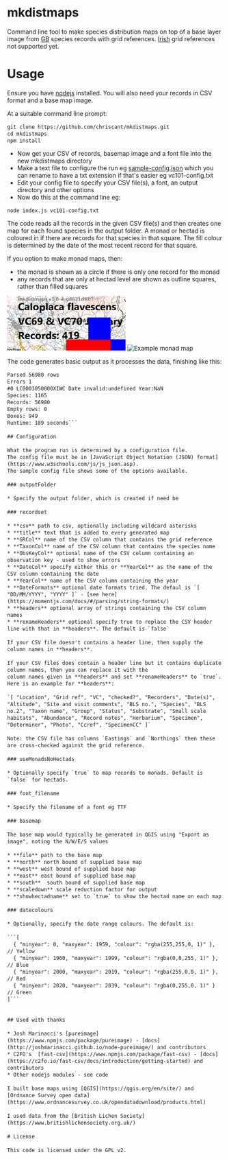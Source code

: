 # mkdistmaps

Command line tool to make species distribution maps on top of a base layer image from 
[GB](https://en.wikipedia.org/wiki/Ordnance_Survey_National_Grid)
species records with grid references.
[Irish](https://en.wikipedia.org/wiki/Irish_grid_reference_system) grid references not supported yet.

# Usage

Ensure you have [nodejs](https://nodejs.org/en/download/) installed.
You will also need your records in CSV format and a base map image.

At a suitable command line prompt:
```
git clone https://github.com/chriscant/mkdistmaps.git
cd mkdistmaps
npm install

```

* Now get your CSV of records, basemap image and a font file into the new mkdistmaps directory
* Make a text file to configure the run eg [sample-config.json](sample-config.json) which you can rename to have a txt extension if that's easier eg vc101-config.txt
* Edit your config file to specify your CSV file(s), a font, an output directory and other options
* Now do this at the command line eg:

```
node index.js vc101-config.txt
```

The code reads all the records in the given CSV file(s) and then creates one map for each found species in the output folder.
A monad or hectad is coloured in if there are records for that species in that square.
The fill colour is determined by the date of the most recent record for that square.

If you option to make monad maps, then:
* the monad is shown as a circle if there is only one record for the monad
* any records that are only at hectad level are shown as outline squares, rather than filled squares

![Example hectad map](https://raw.githubusercontent.com/chriscant/mkdistmaps/master/docs/example-hectad.png)
![Example monad map](https://raw.githubusercontent.com/chriscant/mkdistmaps/master/docs/exampleexample-monad.png)

The code generates basic output as it processes the data, finishing like this:

```...
Parsed 56980 rows
Errors 1
#0 LC0003050000XIWC Date invalid:undefined Year:NaN
Species: 1165
Records: 56980
Empty rows: 0
Boxes: 949
Runtime: 189 seconds```

## Configuration

What the program run is determined by a configuration file.
The config file must be in [JavaScript Object Notation (JSON) format](https://www.w3schools.com/js/js_json.asp).
The sample config file shows some of the options available.

### outputFolder

* Specify the output folder, which is created if need be

### recordset

* **csv** path to csv, optionally including wildcard asterisks
* **title** text that is added to every generated map
* **GRCol** name of the CSV column that contains the grid reference
* **TaxonCol** name of the CSV column that contains the species name
* **ObsKeyCol** optional name of the CSV column containing an observation key - used to show errors
* **DateCol** specify either this or **YearCol** as the name of the CSV column containing the date
* **YearCol** name of the CSV column containing the year
* **DateFormats** optional date formats tried. The defaul is `[ "DD/MM/YYYY", "YYYY" ]` - [see here](https://momentjs.com/docs/#/parsing/string-formats/)
* **headers** optional array of strings containing the CSV column names
* **renameHeaders** optional specify true to replace the CSV header line with that in **headers**. The default is `false`

If your CSV file doesn't contains a header line, then supply the column names in **headers**.

If your CSV files does contain a header line but it contains duplicate column names, then you can replace it with the 
column names given in **headers** and set **renameHeaders** to `true`.  Here is an example for **headers**:

`[ "Location", "Grid ref", "VC", "checked?", "Recorders", "Date(s)", "Altitude", "Site and visit comments", "BLS no.", "Species", "BLS no.2", "Taxon name", "Group", "Status", "Substrate", "Small scale habitats", "Abundance", "Record notes", "Herbarium", "Specimen", "Determiner", "Photo", "Ccref", "SpecimenCC" ]`

Note: the CSV file has columns `Eastings` and `Northings` then these are cross-checked against the grid reference.

### useMonadsNoHectads

* Optionally specify `true` to map records to monads. Default is `false` for hectads.

### font_filename

* Specify the filename of a font eg TTF

### basemap

The base map would typically be generated in QGIS using "Export as image", noting the N/W/E/S values

* **file** path to the base map
* **north** north bound of supplied base map
* **west** west bound of supplied base map
* **east** east bound of supplied base map
* **south**  south bound of supplied base map
* **scaledown** scale reduction factor for output 
* **showhectadname** set to `true` to show the hectad name on each map

### datecolours

* Optionally, specify the date range colours. The default is:

```[
  { "minyear": 0, "maxyear": 1959, "colour": "rgba(255,255,0, 1)" },  // Yellow
  { "minyear": 1960, "maxyear": 1999, "colour": "rgba(0,0,255, 1)" }, // Blue
  { "minyear": 2000, "maxyear": 2019, "colour": "rgba(255,0,0, 1)" }, // Red
  { "minyear": 2020, "maxyear": 2039, "colour": "rgba(0,255,0, 1)" }  // Green
]```


## Used with thanks

* Josh Marinacci's [pureimage](https://www.npmjs.com/package/pureimage) - [docs](http://joshmarinacci.github.io/node-pureimage/) and contributors
* C2FO's  [fast-csv](https://www.npmjs.com/package/fast-csv) - [docs](https://c2fo.io/fast-csv/docs/introduction/getting-started) and contributors
* Other nodejs modules - see code

I built base maps using [QGIS](https://qgis.org/en/site/) and [Ordnance Survey open data](https://www.ordnancesurvey.co.uk/opendatadownload/products.html)

I used data from the [British Lichen Society](https://www.britishlichensociety.org.uk/)

# License

This code is licensed under the GPL v2.

